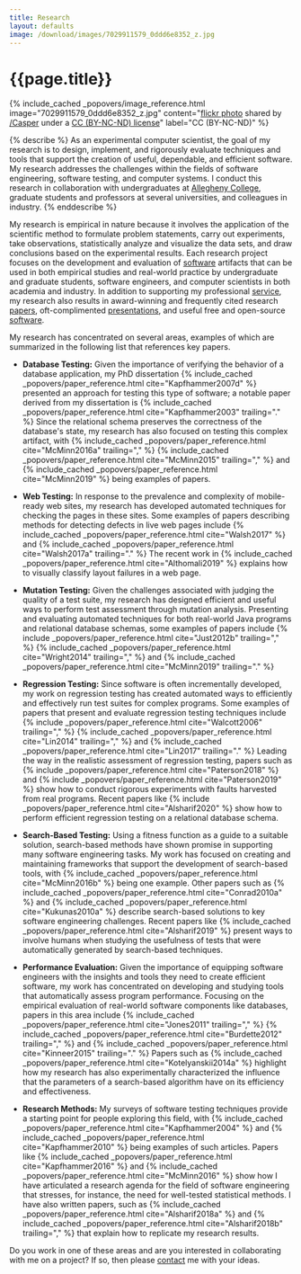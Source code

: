 ```yaml
---
title: Research
layout: defaults
image: /download/images/7029911579_0ddd6e8352_z.jpg
---
```


# {{page.title}}

<!-- include_cached header image -->
{% include_cached _popovers/image_reference.html image="7029911579_0ddd6e8352_z.jpg" content="<a title='Color Test #4a' target='_blank' href='http://flickr.com/photos/multichrome/7029911579'>flickr photo</a> shared by <a target='_blank' href='http://flickr.com/people/multichrome'>/Casper</a> under a <a target='_blank' href='http://creativecommons.org/licenses/by-nc-nd/2.0/'>CC (BY-NC-ND) license</a>" label="CC (BY-NC-ND)" %}

{% describe %}
As an experimental computer scientist, the goal of my research is to design,
implement, and rigorously evaluate techniques and tools that support the
creation of useful, dependable, and efficient software. My research addresses
the challenges within the fields of software engineering, software testing, and
computer systems. I conduct this research in collaboration with undergraduates
at [Allegheny College](http://www.allegheny.edu), graduate students and
professors at several universities, and colleagues in industry.
{% enddescribe %}

My research is empirical in nature because it involves the application of the
scientific method to formulate problem statements, carry out experiments, take
observations, statistically analyze and visualize the data sets, and draw
conclusions based on the experimental results. Each research project focuses on
the development and evaluation of [software]({{site.baseurl}}software/)
artifacts that can be used in both empirical studies and real-world practice by
undergraduate and graduate students, software engineers, and computer scientists
in both academia and industry. In addition to supporting my professional
[service]({{site.baseurl}}service/), my research also results in award-winning
and frequently cited research [papers]({{site.baseurl}}research/papers/),
oft-complimented [presentations]({{site.baseurl}}research/presentations/), and
useful free and open-source [software]({{site.baseurl}}software/).

My research has concentrated on several areas, examples of which are summarized
in the following list that references key papers.

<ul class="fa-ul">

<li><i class="fa-li fa fa-arrow-right"></i>

<b>Database Testing:</b> Given the importance of verifying the behavior of a
database application, my PhD dissertation {% include_cached
_popovers/paper_reference.html cite="Kapfhammer2007d" %} presented an approach
for testing this type of software; a notable paper derived from my dissertation
is {% include_cached _popovers/paper_reference.html cite="Kapfhammer2003"
trailing="." %} Since the relational schema preserves the correctness of the
database's state, my research has also focused on testing this complex
artifact, with {% include_cached _popovers/paper_reference.html
cite="McMinn2016a" trailing="," %} {% include_cached
_popovers/paper_reference.html cite="McMinn2015" trailing="," %} and {%
include_cached _popovers/paper_reference.html cite="McMinn2019" %} being
examples of papers. </li>
<p>

<li><i class="fa-li fa fa-arrow-right"></i>

<b>Web Testing:</b> In response to the prevalence and complexity of mobile-ready
web sites, my research has developed automated techniques for checking the pages
in these sites. Some examples of papers describing methods for detecting defects
in live web pages include {% include_cached _popovers/paper_reference.html
cite="Walsh2017" %} and {% include_cached _popovers/paper_reference.html
cite="Walsh2017a" trailing="." %} The recent work in {% include_cached
_popovers/paper_reference.html cite="Althomali2019" %} explains how
to visually classify layout failures in a web page.
</li>
<p>

<li><i class="fa-li fa fa-arrow-right"></i>

<b>Mutation Testing:</b> Given the challenges associated with judging the
quality of a test suite, my research has designed efficient and useful ways to
perform test assessment through mutation analysis. Presenting and evaluating
automated techniques for both real-world Java programs and relational database
schemas, some examples of papers include {% include
_popovers/paper_reference.html cite="Just2012b" trailing="," %} {%
include_cached _popovers/paper_reference.html cite="Wright2014" trailing="," %}
and {% include_cached _popovers/paper_reference.html cite="McMinn2019"
trailing="." %}
</li>
<p>

<li><i class="fa-li fa fa-arrow-right"></i>

<b>Regression Testing:</b> Since software is often incrementally developed, my
work on regression testing has created automated ways to efficiently and
effectively run test suites for complex programs. Some examples of papers that
present and evaluate regression testing techniques include {% include
_popovers/paper_reference.html cite="Walcott2006" trailing="," %} {%
include_cached _popovers/paper_reference.html cite="Lin2014" trailing="," %} and
{% include_cached _popovers/paper_reference.html cite="Lin2017" trailing="." %}
Leading the way in the realistic assessment of regression testing, papers
such as {% include _popovers/paper_reference.html cite="Paterson2018" %} and {%
include _popovers/paper_reference.html cite="Paterson2019" %} show how to
conduct rigorous experiments with faults harvested from real programs. Recent
papers like {% include _popovers/paper_reference.html cite="Alsharif2020" %}
show how to perform efficient regression testing on a relational database schema.
</li>
<p>

<li><i class="fa-li fa fa-arrow-right"></i>

<b>Search-Based Testing:</b> Using a fitness function as a guide to a suitable
solution, search-based methods have shown promise in supporting many software
engineering tasks. My work has focused on creating and maintaining frameworks
that support the development of search-based tools, with {% include_cached
_popovers/paper_reference.html cite="McMinn2016b" %} being one example. Other
papers such as {% include_cached _popovers/paper_reference.html
cite="Conrad2010a" %} and {% include_cached _popovers/paper_reference.html
cite="Kukunas2010a" %} describe search-based solutions to key software
engineering challenges. Recent papers like {% include_cached
_popovers/paper_reference.html cite="Alsharif2019" %} present ways to involve
humans when studying the usefulness of tests that were automatically
generated by search-based techniques.
</li>
<p>

<li><i class="fa-li fa fa-arrow-right"></i>

<b>Performance Evaluation:</b> Given the importance of equipping software
engineers with the insights and tools they need to create efficient software, my
work has concentrated on developing and studying tools that automatically
assess program performance. Focusing on the empirical evaluation of real-world
software components like databases, papers in this area include {%
include_cached _popovers/paper_reference.html cite="Jones2011" trailing="," %}
{% include_cached _popovers/paper_reference.html cite="Burdette2012"
trailing="," %} and {% include_cached _popovers/paper_reference.html
cite="Kinneer2015" trailing="." %} Papers such as {% include_cached
_popovers/paper_reference.html cite="Kotelyanskii2014a" %} highlight how my
research has also experimentally characterized the influence that the
parameters of a search-based algorithm have on its efficiency and
effectiveness.
</li>
<p>

<li><i class="fa-li fa fa-arrow-right"></i>

<b>Research Methods:</b> My surveys of software testing techniques provide a
starting point for people exploring this field, with {% include_cached
_popovers/paper_reference.html cite="Kapfhammer2004" %} and {% include_cached
_popovers/paper_reference.html cite="Kapfhammer2010" %} being examples of such
articles. Papers like {% include_cached _popovers/paper_reference.html
cite="Kapfhammer2016" %} and {% include_cached _popovers/paper_reference.html
cite="McMinn2016" %} show how I have articulated a research agenda for the field
of software engineering that stresses, for instance, the need for well-tested
statistical methods. I have also written papers, such as {% include_cached
_popovers/paper_reference.html cite="Alsharif2018a" %} and {% include_cached
_popovers/paper_reference.html cite="Alsharif2018b" trailing="," %} that explain
how to replicate my research results.
</li>
<p>

</ul>

Do you work in one of these areas and are you interested in collaborating with
me on a project? If so, then please [contact]({{site.baseurl}}contact/) me with
your ideas.
